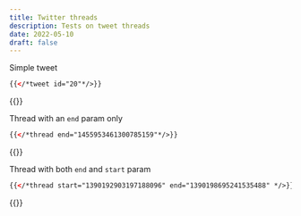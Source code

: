 ```yaml
---
title: Twitter threads
description: Tests on tweet threads
date: 2022-05-10
draft: false
---
```


Simple tweet
```html
{{</*tweet id="20"*/>}}
```

{{<tweet id="20">}}

  
Thread  with an `end` param only
```html
{{</*thread end="1455953461300785159"*/>}}
```

{{<thread end="1455953461300785159">}}


Thread with both `end` and `start` param
```html
{{</*thread start="1390192903197188096" end="1390198695241535488" */>}}
```

{{<thread start="1390192903197188096" end="1390198695241535488" >}}
